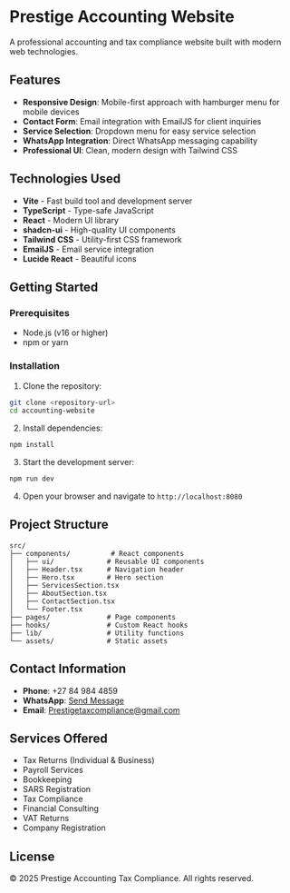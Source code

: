 # Prestige Accounting Website

A professional accounting and tax compliance website built with modern web technologies.

## Features

- **Responsive Design**: Mobile-first approach with hamburger menu for mobile devices
- **Contact Form**: Email integration with EmailJS for client inquiries
- **Service Selection**: Dropdown menu for easy service selection
- **WhatsApp Integration**: Direct WhatsApp messaging capability
- **Professional UI**: Clean, modern design with Tailwind CSS

## Technologies Used

- **Vite** - Fast build tool and development server
- **TypeScript** - Type-safe JavaScript
- **React** - Modern UI library
- **shadcn-ui** - High-quality UI components
- **Tailwind CSS** - Utility-first CSS framework
- **EmailJS** - Email service integration
- **Lucide React** - Beautiful icons

## Getting Started

### Prerequisites

- Node.js (v16 or higher)
- npm or yarn

### Installation

1. Clone the repository:
```bash
git clone <repository-url>
cd accounting-website
```

2. Install dependencies:
```bash
npm install
```

3. Start the development server:
```bash
npm run dev
```

4. Open your browser and navigate to `http://localhost:8080`

## Project Structure

```
src/
├── components/          # React components
│   ├── ui/             # Reusable UI components
│   ├── Header.tsx      # Navigation header
│   ├── Hero.tsx        # Hero section
│   ├── ServicesSection.tsx
│   ├── AboutSection.tsx
│   ├── ContactSection.tsx
│   └── Footer.tsx
├── pages/              # Page components
├── hooks/              # Custom React hooks
├── lib/                # Utility functions
└── assets/             # Static assets
```

## Contact Information

- **Phone**: +27 84 984 4859
- **WhatsApp**: [Send Message](https://wa.me/27849844859)
- **Email**: Prestigetaxcompliance@gmail.com

## Services Offered

- Tax Returns (Individual & Business)
- Payroll Services
- Bookkeeping
- SARS Registration
- Tax Compliance
- Financial Consulting
- VAT Returns
- Company Registration

## License

© 2025 Prestige Accounting Tax Compliance. All rights reserved.